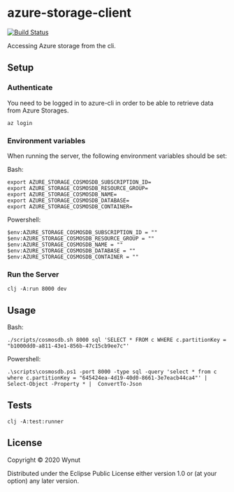 # azure-storage-client

[![Build Status](https://travis-ci.org/wynut/azure-storage-client.svg?branch=master)](https://travis-ci.org/wynut/azure-storage-client)

Accessing Azure storage from the cli.

## Setup

### Authenticate

You need to be logged in to azure-cli in order to be able to retrieve data from Azure Storages.

    az login

### Environment variables

When running the server, the following environment variables should be set:

Bash:

```
export AZURE_STORAGE_COSMOSDB_SUBSCRIPTION_ID=
export AZURE_STORAGE_COSMOSDB_RESOURCE_GROUP=
export AZURE_STORAGE_COSMOSDB_NAME=
export AZURE_STORAGE_COSMOSDB_DATABASE=
export AZURE_STORAGE_COSMOSDB_CONTAINER=
```

Powershell:

```
$env:AZURE_STORAGE_COSMOSDB_SUBSCRIPTION_ID = ""
$env:AZURE_STORAGE_COSMOSDB_RESOURCE_GROUP = ""
$env:AZURE_STORAGE_COSMOSDB_NAME = ""
$env:AZURE_STORAGE_COSMOSDB_DATABASE = ""
$env:AZURE_STORAGE_COSMOSDB_CONTAINER = ""

```

### Run the Server

    clj -A:run 8000 dev

## Usage

Bash:

    ./scripts/cosmosdb.sh 8000 sql 'SELECT * FROM c WHERE c.partitionKey = "b1000dd0-a811-43e1-856b-47c15cb9ee7c"'

Powershell:

    .\scripts\cosmosdb.ps1 -port 8000 -type sql -query 'select * from c where c.partitionKey = "645424ea-4d19-40d0-8661-3e7eacb44ca4"' | Select-Object -Property * |  ConvertTo-Json

## Tests

    clj -A:test:runner

## License

Copyright © 2020 Wynut

Distributed under the Eclipse Public License either version 1.0 or (at
your option) any later version.
